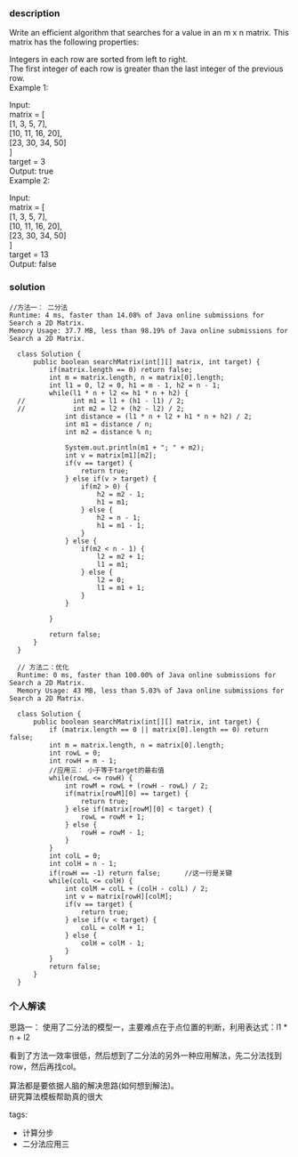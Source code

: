 ### description    
  Write an efficient algorithm that searches for a value in an m x n matrix. This matrix has the following properties:  
    
  Integers in each row are sorted from left to right.  
  The first integer of each row is greater than the last integer of the previous row.  
  Example 1:  
    
  Input:  
  matrix = [  
    [1,   3,  5,  7],  
    [10, 11, 16, 20],  
    [23, 30, 34, 50]  
  ]  
  target = 3  
  Output: true  
  Example 2:  
    
  Input:  
  matrix = [  
    [1,   3,  5,  7],  
    [10, 11, 16, 20],  
    [23, 30, 34, 50]  
  ]  
  target = 13  
  Output: false  
### solution    
```    
//方法一： 二分法  
Runtime: 4 ms, faster than 14.08% of Java online submissions for Search a 2D Matrix.  
Memory Usage: 37.7 MB, less than 98.19% of Java online submissions for Search a 2D Matrix.  
  
  class Solution {  
      public boolean searchMatrix(int[][] matrix, int target) {  
          if(matrix.length == 0) return false;  
          int m = matrix.length, n = matrix[0].length;  
          int l1 = 0, l2 = 0, h1 = m - 1, h2 = n - 1;  
          while(l1 * n + l2 <= h1 * n + h2) {  
  //            int m1 = l1 + (h1 - l1) / 2;  
  //            int m2 = l2 + (h2 - l2) / 2;  
              int distance = (l1 * n + l2 + h1 * n + h2) / 2;  
              int m1 = distance / n;  
              int m2 = distance % n;  
    
              System.out.println(m1 + "; " + m2);  
              int v = matrix[m1][m2];  
              if(v == target) {  
                  return true;  
              } else if(v > target) {  
                  if(m2 > 0) {  
                      h2 = m2 - 1;  
                      h1 = m1;  
                  } else {  
                      h2 = n - 1;  
                      h1 = m1 - 1;  
                  }  
              } else {  
                  if(m2 < n - 1) {  
                      l2 = m2 + 1;  
                      l1 = m1;  
                  } else {  
                      l2 = 0;  
                      l1 = m1 + 1;  
                  }  
              }  
    
          }  
    
          return false;  
      }  
  }  
    
  // 方法二：优化  
  Runtime: 0 ms, faster than 100.00% of Java online submissions for Search a 2D Matrix.  
  Memory Usage: 43 MB, less than 5.03% of Java online submissions for Search a 2D Matrix.  
    
  class Solution {  
      public boolean searchMatrix(int[][] matrix, int target) {  
          if (matrix.length == 0 || matrix[0].length == 0) return false;  
          int m = matrix.length, n = matrix[0].length;  
          int rowL = 0;  
          int rowH = m - 1;  
          //应用三： 小于等于target的最右值  
          while(rowL <= rowH) {  
              int rowM = rowL + (rowH - rowL) / 2;  
              if(matrix[rowM][0] == target) {  
                  return true;  
              } else if(matrix[rowM][0] < target) {  
                  rowL = rowM + 1;  
              } else {  
                  rowH = rowM - 1;  
              }  
          }  
          int colL = 0;  
          int colH = n - 1;  
          if(rowH == -1) return false;      //这一行是关键  
          while(colL <= colH) {  
              int colM = colL + (colH - colL) / 2;  
              int v = matrix[rowH][colM];  
              if(v == target) {  
                  return true;  
              } else if(v < target) {  
                  colL = colM + 1;  
              } else {  
                  colH = colM - 1;  
              }  
          }  
          return false;  
      }  
  }  
```    
    
### 个人解读    
  思路一： 使用了二分法的模型一，主要难点在于点位置的判断，利用表达式：l1 * n + l2  
    
  看到了方法一效率很低，然后想到了二分法的另外一种应用解法，先二分法找到row，然后再找col。  
    
  算法都是要依据人脑的解决思路(如何想到解法)。  
  研究算法模板帮助真的很大  
    
tags:    
  -  计算分步  
  -  二分法应用三  

